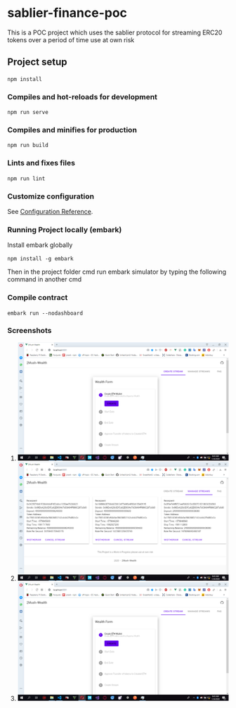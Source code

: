 # sablier-finance-poc
This is a POC project which uses the sablier protocol for streaming ERC20 tokens over a period of time use at own risk

## Project setup
```
npm install
```

### Compiles and hot-reloads for development
```
npm run serve
```

### Compiles and minifies for production
```
npm run build
```

### Lints and fixes files
```
npm run lint
```

### Customize configuration
See [Configuration Reference](https://cli.vuejs.org/config/).

### Running Project locally (embark)

Install embark globally
```
npm install -g embark
```
Then in the project folder cmd run embark simulator by typing the following command in another cmd



### Compile contract

```
embark run --nodashboard

```

### Screenshots

1. ![Alt text](/screenshots/s1.png)
2. ![Alt text](/screenshots/s2.png)
3. [![Demo](/screenshots/s1.png)](https://drive.google.com/file/d/1u9ATbfrc-nDdS1dBHyYteyTFl_AAmgxF/view?usp=sharing)
